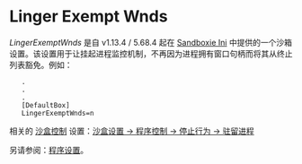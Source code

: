 # Linger Exempt Wnds

_LingerExemptWnds_ 是自 v1.13.4 / 5.68.4 起在 [Sandboxie Ini](SandboxieIni.md) 中提供的一个沙箱设置。该设置用于让挂起进程监控机制，不再因为进程拥有窗口句柄而将其从终止列表豁免。例如：

```
   .
   .
   .
   [DefaultBox]
   LingerExemptWnds=n
```

相关的 [沙盒控制](SandboxieControl.md) 设置：[沙盒设置 -> 程序控制 -> 停止行为 -> 驻留进程](ProgramStopSettings.md#lingering-programs)

另请参阅：[程序设置](ProgramSettings.md#linger)。